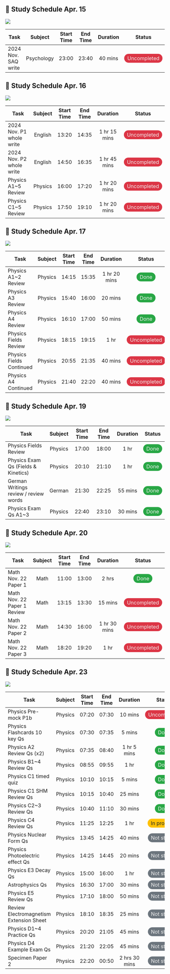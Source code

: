 ## 📅 Study Schedule Apr. 15

![](https://geps.dev/progress/0)

| Task | Subject | Start Time | End Time | Duration | Status |
|------|:-------:|:----------:|:--------:|:--------:|:------:|
| 2024 Nov. SAQ write               | Psychology        | 23:00             | 23:40             | 40 mins    | <span style='padding:4px 10px;border-radius: 25px;background-color:#dc3545;color:#f0f0f0'>Uncompleted</span> |
## 📅 Study Schedule Apr. 16

![](https://geps.dev/progress/0)

| Task | Subject | Start Time | End Time | Duration | Status |
|------|:-------:|:----------:|:--------:|:--------:|:------:|
| 2024 Nov. P1 whole write          | English           | 13:20             | 14:35             | 1 hr 15 mins | <span style='padding:4px 10px;border-radius: 25px;background-color:#dc3545;color:#f0f0f0'>Uncompleted</span> |
| 2024 Nov. P2 whole write          | English           | 14:50             | 16:35             | 1 hr 45 mins | <span style='padding:4px 10px;border-radius: 25px;background-color:#dc3545;color:#f0f0f0'>Uncompleted</span> |
| Physics A1~5 Review               | Physics           | 16:00             | 17:20             | 1 hr 20 mins | <span style='padding:4px 10px;border-radius: 25px;background-color:#dc3545;color:#f0f0f0'>Uncompleted</span> |
| Physics C1~5 Review               | Physics           | 17:50             | 19:10             | 1 hr 20 mins | <span style='padding:4px 10px;border-radius: 25px;background-color:#dc3545;color:#f0f0f0'>Uncompleted</span> |
## 📅 Study Schedule Apr. 17

![](https://geps.dev/progress/52)

| Task | Subject | Start Time | End Time | Duration | Status |
|------|:-------:|:----------:|:--------:|:--------:|:------:|
| Physics A1~2 Review               | Physics           | 14:15             | 15:35             | 1 hr 20 mins | <span style='padding:4px 10px;border-radius: 25px;background-color:#28a745;color:#f0f0f0'>Done</span> |
| Physics A3 Review                 | Physics           | 15:40             | 16:00             | 20 mins    | <span style='padding:4px 10px;border-radius: 25px;background-color:#28a745;color:#f0f0f0'>Done</span> |
| Physics A4 Review                 | Physics           | 16:10             | 17:00             | 50 mins    | <span style='padding:4px 10px;border-radius: 25px;background-color:#28a745;color:#f0f0f0'>Done</span> |
| Physics Fields Review             | Physics           | 18:15             | 19:15             | 1 hr       | <span style='padding:4px 10px;border-radius: 25px;background-color:#dc3545;color:#f0f0f0'>Uncompleted</span> |
| Physics Fields Continued          | Physics           | 20:55             | 21:35             | 40 mins    | <span style='padding:4px 10px;border-radius: 25px;background-color:#dc3545;color:#f0f0f0'>Uncompleted</span> |
| Physics A4 Continued              | Physics           | 21:40             | 22:20             | 40 mins    | <span style='padding:4px 10px;border-radius: 25px;background-color:#dc3545;color:#f0f0f0'>Uncompleted</span> |
## 📅 Study Schedule Apr. 19

![](https://geps.dev/progress/100)

| Task | Subject | Start Time | End Time | Duration | Status |
|------|:-------:|:----------:|:--------:|:--------:|:------:|
| Physics Fields Review             | Physics           | 17:00             | 18:00             | 1 hr       | <span style='padding:4px 10px;border-radius: 25px;background-color:#28a745;color:#f0f0f0'>Done</span> |
| Physics Exam Qs (Fields & Kinetics) | Physics           | 20:10             | 21:10             | 1 hr       | <span style='padding:4px 10px;border-radius: 25px;background-color:#28a745;color:#f0f0f0'>Done</span> |
| German Writings review / review words | German            | 21:30             | 22:25             | 55 mins    | <span style='padding:4px 10px;border-radius: 25px;background-color:#28a745;color:#f0f0f0'>Done</span> |
| Physics Exam Qs A1~3              | Physics           | 22:40             | 23:10             | 30 mins    | <span style='padding:4px 10px;border-radius: 25px;background-color:#28a745;color:#f0f0f0'>Done</span> |
## 📅 Study Schedule Apr. 20

![](https://geps.dev/progress/42)

| Task | Subject | Start Time | End Time | Duration | Status |
|------|:-------:|:----------:|:--------:|:--------:|:------:|
| Math Nov. 22 Paper 1              | Math              | 11:00             | 13:00             | 2 hrs      | <span style='padding:4px 10px;border-radius: 25px;background-color:#28a745;color:#f0f0f0'>Done</span> |
| Math Nov. 22 Paper 1 Review       | Math              | 13:15             | 13:30             | 15 mins    | <span style='padding:4px 10px;border-radius: 25px;background-color:#dc3545;color:#f0f0f0'>Uncompleted</span> |
| Math Nov. 22 Paper 2              | Math              | 14:30             | 16:00             | 1 hr 30 mins | <span style='padding:4px 10px;border-radius: 25px;background-color:#dc3545;color:#f0f0f0'>Uncompleted</span> |
| Math Nov. 22 Paper 3              | Math              | 18:20             | 19:20             | 1 hr       | <span style='padding:4px 10px;border-radius: 25px;background-color:#dc3545;color:#f0f0f0'>Uncompleted</span> |
## 📅 Study Schedule Apr. 23

![](https://geps.dev/progress/34)

| Task | Subject | Start Time | End Time | Duration | Status |
|------|:-------:|:----------:|:--------:|:--------:|:------:|
| Physics Pre-mock P1b              | Physics           | 07:20             | 07:30             | 10 mins    | <span style='padding:4px 10px;border-radius: 25px;background-color:#dc3545;color:#f0f0f0'>Uncompleted</span> |
| Physics Flashcards 10 key Qs      | Physics           | 07:30             | 07:35             | 5 mins     | <span style='padding:4px 10px;border-radius: 25px;background-color:#28a745;color:#f0f0f0'>Done</span> |
| Physics A2 Review Qs (x2)         | Physics           | 07:35             | 08:40             | 1 hr 5 mins | <span style='padding:4px 10px;border-radius: 25px;background-color:#28a745;color:#f0f0f0'>Done</span> |
| Physics B1~4 Review Qs            | Physics           | 08:55             | 09:55             | 1 hr       | <span style='padding:4px 10px;border-radius: 25px;background-color:#28a745;color:#f0f0f0'>Done</span> |
| Physics C1 timed quiz             | Physics           | 10:10             | 10:15             | 5 mins     | <span style='padding:4px 10px;border-radius: 25px;background-color:#28a745;color:#f0f0f0'>Done</span> |
| Physics C1 SHM Review Qs          | Physics           | 10:15             | 10:40             | 25 mins    | <span style='padding:4px 10px;border-radius: 25px;background-color:#28a745;color:#f0f0f0'>Done</span> |
| Physics C2~3 Review Qs            | Physics           | 10:40             | 11:10             | 30 mins    | <span style='padding:4px 10px;border-radius: 25px;background-color:#28a745;color:#f0f0f0'>Done</span> |
| Physics C4 Review Qs              | Physics           | 11:25             | 12:25             | 1 hr       | <span style='padding:4px 10px;border-radius: 25px;background-color:#ffc107;color:#212529'>In progress</span> |
| Physics Nuclear Form Qs           | Physics           | 13:45             | 14:25             | 40 mins    | <span style='padding:4px 10px;border-radius: 25px;background-color:#6c757d;color:#f0f0f0'>Not started</span> |
| Physics Photoelectric effect Qs   | Physics           | 14:25             | 14:45             | 20 mins    | <span style='padding:4px 10px;border-radius: 25px;background-color:#6c757d;color:#f0f0f0'>Not started</span> |
| Physics E3 Decay Qs               | Physics           | 15:00             | 16:00             | 1 hr       | <span style='padding:4px 10px;border-radius: 25px;background-color:#6c757d;color:#f0f0f0'>Not started</span> |
| Astrophysics Qs                   | Physics           | 16:30             | 17:00             | 30 mins    | <span style='padding:4px 10px;border-radius: 25px;background-color:#6c757d;color:#f0f0f0'>Not started</span> |
| Physics E5 Review Qs              | Physics           | 17:10             | 18:00             | 50 mins    | <span style='padding:4px 10px;border-radius: 25px;background-color:#6c757d;color:#f0f0f0'>Not started</span> |
| Review Electromagnetism Extension Sheet | Physics           | 18:10             | 18:35             | 25 mins    | <span style='padding:4px 10px;border-radius: 25px;background-color:#6c757d;color:#f0f0f0'>Not started</span> |
| Physics D1~4 Practice Qs          | Physics           | 20:20             | 21:05             | 45 mins    | <span style='padding:4px 10px;border-radius: 25px;background-color:#6c757d;color:#f0f0f0'>Not started</span> |
| Physics D4 Example Exam Qs        | Physics           | 21:20             | 22:05             | 45 mins    | <span style='padding:4px 10px;border-radius: 25px;background-color:#6c757d;color:#f0f0f0'>Not started</span> |
| Specimen Paper 2                  | Physics           | 22:20             | 00:50             | 2 hrs 30 mins | <span style='padding:4px 10px;border-radius: 25px;background-color:#6c757d;color:#f0f0f0'>Not started</span> |
